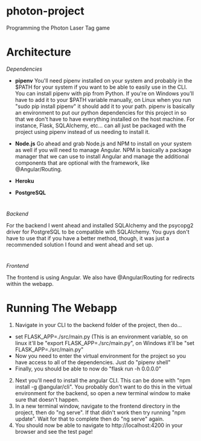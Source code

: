 # photon-project
Programming the Photon Laser Tag game

# Architecture

*Dependencies*

* **pipenv**
You'll need pipenv installed on your system and probably in the $PATH for your system if you want to be able to easily use in the CLI. You can install pipenv with pip from Python. If you're on Windows you'll have to add it to your $PATH variable manually, on Linux when you run "sudo pip install pipenv" it should add it to your path. pipenv is basically an environment to put our python dependencies for this project in so that we don't have to have everything installed on the host machine. For instance, Flask, SQLAlchemy, etc... can all just be packaged with the project using pipenv instead of us needing to install it. 

* **Node.js** 
Go ahead and grab Node.js and NPM to install on your system as well if you will need to manage Angular. NPM is basically a package manager that we can use to install Angular and manage the additional components that are optional with the framework, like @Angular/Routing. 

* **Heroku**

* **PostgreSQL**

#

*Backend*

For the backend I went ahead and installed SQLAlchemy and the psycopg2 driver for PostgreSQL to be compatible with SQLAlchemy. You guys don't have to use that if you have a better method, though, it was just a recommended solution I found and went ahead and set up. 

#

*Frontend*

The frontend is using Angular. We also have @Angular/Routing for redirects within the webapp. 

# Running The Webapp

1) Navigate in your CLI to the backend folder of the project, then do...
  * set FLASK_APP=./src/main.py (This is an environment variable, so on linux it'll be "export FLASK_APP=./src/main.py",      on Windows it'll be "set FLASK_APP=./src/main.py"
  * Now you need to enter the virtual environment for the project so you have access to all of the dependencies. Just do      "pipenv shell"
  * Finally, you should be able to now do "flask run -h 0.0.0.0"
2) Next you'll need to install the angular CLI. This can be done with "npm install -g @angular/cli". You probably don't want to do this in the virtual environment  for the backend, so open a new terminal window to make sure that doesn't happen. 
3) In a new terminal window, navigate to the frontend directory in the project, then do "ng serve". If that didn't work then try running "npm update". Wait for that to complete then do "ng serve" again. 
4) You should now be able to navigate to http://localhost:4200 in your browser and see the test page!
